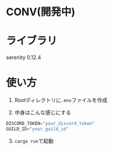 # CONV(開発中)

# ライブラリ
serenity 0.12.4


# 使い方
1. Rootディレクトリに`.env`ファイルを作成

2. 中身はこんな感じにする

```rust
DISCORD_TOKEN="your_discord_token"
GUILD_ID="your_guild_id"
```

3. `cargo run`で起動

